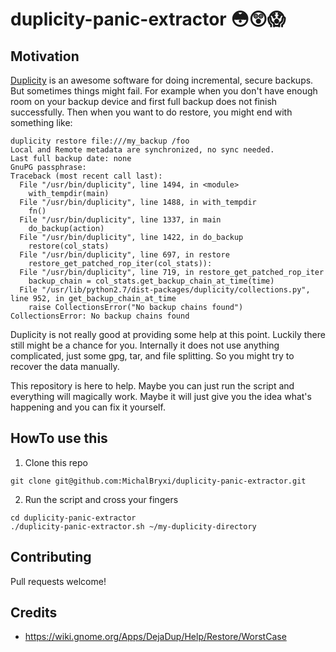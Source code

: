 # duplicity-panic-extractor 😳😲😱
## Motivation
[Duplicity](http://duplicity.nongnu.org/) is an awesome software for doing incremental, secure backups. But sometimes things might fail. For example when you don't have enough room on your backup device and first full backup does not finish successfully. Then when you want to do restore, you might end with something like:

```
duplicity restore file:///my_backup /foo
Local and Remote metadata are synchronized, no sync needed.
Last full backup date: none
GnuPG passphrase:
Traceback (most recent call last):
  File "/usr/bin/duplicity", line 1494, in <module>
    with_tempdir(main)
  File "/usr/bin/duplicity", line 1488, in with_tempdir
    fn()
  File "/usr/bin/duplicity", line 1337, in main
    do_backup(action)
  File "/usr/bin/duplicity", line 1422, in do_backup
    restore(col_stats)
  File "/usr/bin/duplicity", line 697, in restore
    restore_get_patched_rop_iter(col_stats)):
  File "/usr/bin/duplicity", line 719, in restore_get_patched_rop_iter
    backup_chain = col_stats.get_backup_chain_at_time(time)
  File "/usr/lib/python2.7/dist-packages/duplicity/collections.py", line 952, in get_backup_chain_at_time
    raise CollectionsError("No backup chains found")
CollectionsError: No backup chains found
```

Duplicity is not really good at providing some help at this point. Luckily there still might be a chance for you. Internally it does not use anything complicated, just some gpg, tar, and file splitting. So you might try to recover the data manually.

This repository is here to help. Maybe you can just run the script and everything will magically work. Maybe it will just give you the idea what's happening and you can fix it yourself.

## HowTo use this

1. Clone this repo
```
git clone git@github.com:MichalBryxi/duplicity-panic-extractor.git
```

2. Run the script and cross your fingers
```
cd duplicity-panic-extractor
./duplicity-panic-extractor.sh ~/my-duplicity-directory
```

## Contributing
Pull requests welcome!

## Credits
- https://wiki.gnome.org/Apps/DejaDup/Help/Restore/WorstCase
